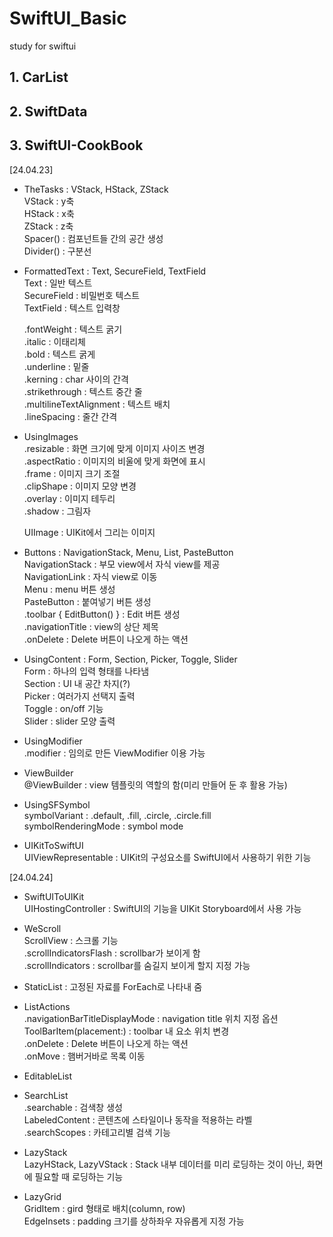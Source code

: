 # SwiftUI_Basic
study for swiftui

## 1. CarList
## 2. SwiftData
## 3. SwiftUI-CookBook
[24.04.23]
- TheTasks : VStack, HStack, ZStack  
  VStack : y축  
  HStack : x축  
  ZStack : z축  
  Spacer() : 컴포넌트들 간의 공간 생성  
  Divider() : 구분선  

- FormattedText : Text, SecureField, TextField  
  Text : 일반 텍스트  
  SecureField : 비밀번호 텍스트  
  TextField : 텍스트 입력창  

  .fontWeight : 텍스트 굵기  
  .italic : 이태리체  
  .bold : 텍스트 굵게  
  .underline : 밑줄  
  .kerning : char 사이의 간격  
  .strikethrough : 텍스트 중간 줄  
  .multilineTextAlignment : 텍스트 배치  
  .lineSpacing : 줄간 간격  

- UsingImages  
	.resizable : 화면 크기에 맞게 이미지 사이즈 변경  
	.aspectRatio : 이미지의 비울에 맞게 화면에 표시  
	.frame : 이미지 크기 조절  
	.clipShape : 이미지 모양 변경  
	.overlay : 이미지 테두리  
	.shadow : 그림자  

	UIImage : UIKit에서 그리는 이미지  

- Buttons : NavigationStack, Menu, List, PasteButton   
	NavigationStack : 부모 view에서 자식 view를 제공   
	NavigationLink : 자식 view로 이동  
	Menu : menu 버튼 생성  
	PasteButton : 붙여넣기 버튼 생성  
	.toolbar { EditButton() } : Edit 버튼 생성  
	.navigationTitle : view의 상단 제목  
	.onDelete : Delete 버튼이 나오게 하는 액션 

- UsingContent : Form, Section, Picker, Toggle, Slider  
	Form : 하나의 입력 형태를 나타냄  
	Section : UI 내 공간 차지(?)  
	Picker : 여러가지 선택지 출력  
	Toggle : on/off 기능  
	Slider : slider 모양 출력  

- UsingModifier  
	.modifier : 임의로 만든 ViewModifier 이용 가능   

- ViewBuilder  
	@ViewBuilder : view 템플릿의 역할의 함(미리 만들어 둔 후 활용 가능)  

- UsingSFSymbol  
	symbolVariant : .default, .fill, .circle, .circle.fill  
	symbolRenderingMode : symbol mode  

- UIKitToSwiftUI  
	UIViewRepresentable : UIKit의 구성요소를 SwiftUI에서 사용하기 위한 기능   

[24.04.24]
- SwiftUIToUIKit  
	UIHostingController : SwiftUI의 기능을 UIKit Storyboard에서 사용 가능  	

- WeScroll  
	ScrollView : 스크롤 기능  
	.scrollIndicatorsFlash : scrollbar가 보이게 함  
	.scrollIndicators : scrollbar를 숨길지 보이게 할지 지정 가능  

- StaticList : 고정된 자료를 ForEach로 나타내 줌  

- ListActions  
	.navigationBarTitleDisplayMode : navigation title 위치 지정 옵션  
	ToolBarItem(placement:) : toolbar 내 요소 위치 변경  
	.onDelete : Delete 버튼이 나오게 하는 액션  
	.onMove : 햄버거바로 목록 이동  

- EditableList  

- SearchList  
	.searchable : 검색창 생성  
	LabeledContent : 콘텐츠에 스타일이나 동작을 적용하는 라벨  
	.searchScopes : 카테고리별 검색 기능  

- LazyStack  
	LazyHStack, LazyVStack : Stack 내부 데이터를 미리 로딩하는 것이 아닌, 화면에 필요할 때 로딩하는 기능  

- LazyGrid  
	GridItem : gird 형태로 배치(column, row)  
	EdgeInsets : padding 크기를 상하좌우 자유롭게 지정 가능  

